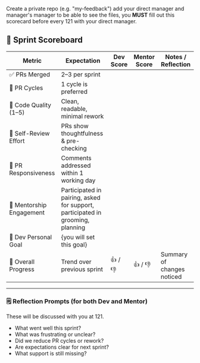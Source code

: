 Create a private repo (e.g. "my-feedback") add your direct manager and manager's manager to be able to see the files, you **MUST** fill out this scorecard before every 121 with your direct manager.
## 🧾 Sprint Scoreboard

| Metric                     | Expectation                                 | Dev Score | Mentor Score  | Notes / Reflection            |
|----------------------------|---------------------------------------------|-----------|---------------|-------------------------------|
| ✅ PRs Merged              | 2–3 per sprint                              |           |               |                               |
| 🔁 PR Cycles               | 1 cycle is preferred                        |           |               |                               |
| 🧼 Code Quality (1–5)      | Clean, readable, minimal rework             |           |               |                               |
| 🧠 Self-Review Effort      | PRs show thoughtfulness & pre-checking      |           |               |                               |
| 💬 PR Responsiveness       | Comments addressed within 1 working day     |           |               |                               |
| 🤝 Mentorship Engagement   | Participated in pairing, asked for support, participated in grooming, planning  |           |               |                               |
| 🎯 Dev Personal Goal       | {you will set this goal}                    |           |               |                               |
| 🧭 Overall Progress        | Trend over previous sprint                  | 👍 / 👎     | 👍 / 👎    | Summary of changes noticed    |

---

### 🗒️ Reflection Prompts (for both Dev and Mentor)

These will be discussed with you at 121.

- What went well this sprint?
- What was frustrating or unclear?
- Did we reduce PR cycles or rework?
- Are expectations clear for next sprint?
- What support is still missing?

